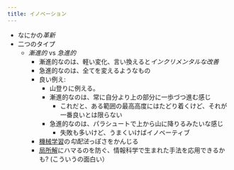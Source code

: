 ```yaml
---
title: イノベーション
---
```


* なにかの*革新*
* 二つのタイプ
  * *漸進的* vs *急進的*
    * 漸進的なのは、軽い変化、言い換えると*インクリメンタルな改善*
    * 急進的なのは、全てを変えるようなもの
    * 良い例え:
      * 山登りに例える。
      * 漸進的なのは、常に自分より上の部分に一歩づつ進む感じ
        * これだと、ある範囲の最高高度にはたどり着くけど、それが一番良いとは限らない
      * 急進的なのは、パラシュートで上から山に降りるみたいな感じ
        * 失敗も多いけど、うまくいけばイノベーティブ
    * [機械学習](%E6%A9%9F%E6%A2%B0%E5%AD%A6%E7%BF%92.md)の*勾配法*っぽさをかんじる
    * [局所解](%E5%B1%80%E6%89%80%E8%A7%A3.md)にハマるのを防ぐ、情報科学で生まれた手法を応用できるかも? (こういうの面白い）
